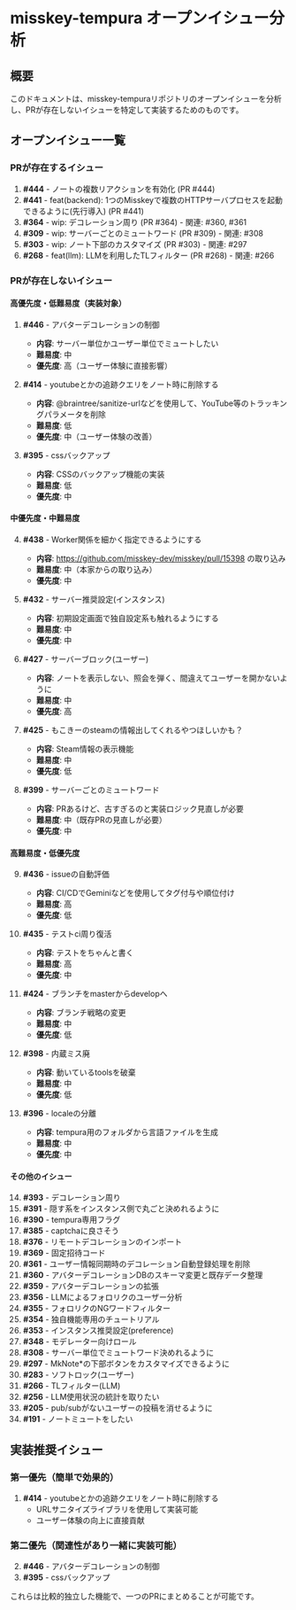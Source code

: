 # misskey-tempura オープンイシュー分析

## 概要
このドキュメントは、misskey-tempuraリポジトリのオープンイシューを分析し、PRが存在しないイシューを特定して実装するためのものです。

## オープンイシュー一覧

### PRが存在するイシュー
1. **#444** - ノートの複数リアクションを有効化 (PR #444)
2. **#441** - feat(backend): 1つのMisskeyで複数のHTTPサーバプロセスを起動できるように(先行導入) (PR #441)
3. **#364** - wip: デコレーション周り (PR #364) - 関連: #360, #361
4. **#309** - wip: サーバーごとのミュートワード (PR #309) - 関連: #308
5. **#303** - wip: ノート下部のカスタマイズ (PR #303) - 関連: #297
6. **#268** - feat(llm): LLMを利用したTLフィルター (PR #268) - 関連: #266

### PRが存在しないイシュー

#### 高優先度・低難易度（実装対象）
1. **#446** - アバターデコレーションの制御
   - **内容**: サーバー単位かユーザー単位でミュートしたい
   - **難易度**: 中
   - **優先度**: 高（ユーザー体験に直接影響）

2. **#414** - youtubeとかの追跡クエリをノート時に削除する
   - **内容**: @braintree/sanitize-urlなどを使用して、YouTube等のトラッキングパラメータを削除
   - **難易度**: 低
   - **優先度**: 中（ユーザー体験の改善）

3. **#395** - cssバックアップ
   - **内容**: CSSのバックアップ機能の実装
   - **難易度**: 低
   - **優先度**: 中

#### 中優先度・中難易度
4. **#438** - Worker関係を細かく指定できるようにする
   - **内容**: https://github.com/misskey-dev/misskey/pull/15398 の取り込み
   - **難易度**: 中（本家からの取り込み）
   - **優先度**: 中

5. **#432** - サーバー推奨設定(インスタンス)
   - **内容**: 初期設定画面で独自設定系も触れるようにする
   - **難易度**: 中
   - **優先度**: 中

6. **#427** - サーバーブロック(ユーザー)
   - **内容**: ノートを表示しない、照会を弾く、間違えてユーザーを開かないように
   - **難易度**: 中
   - **優先度**: 高

7. **#425** - もこきーのsteamの情報出してくれるやつほしいかも？
   - **内容**: Steam情報の表示機能
   - **難易度**: 中
   - **優先度**: 低

8. **#399** - サーバーごとのミュートワード
   - **内容**: PRあるけど、古すぎるのと実装ロジック見直しが必要
   - **難易度**: 中（既存PRの見直しが必要）
   - **優先度**: 中

#### 高難易度・低優先度
9. **#436** - issueの自動評価
   - **内容**: CI/CDでGeminiなどを使用してタグ付与や順位付け
   - **難易度**: 高
   - **優先度**: 低

10. **#435** - テストci周り復活
    - **内容**: テストをちゃんと書く
    - **難易度**: 高
    - **優先度**: 中

11. **#424** - ブランチをmasterからdevelopへ
    - **内容**: ブランチ戦略の変更
    - **難易度**: 中
    - **優先度**: 低

12. **#398** - 内蔵ミス廃
    - **内容**: 動いているtoolsを破棄
    - **難易度**: 中
    - **優先度**: 低

13. **#396** - localeの分離
    - **内容**: tempura用のフォルダから言語ファイルを生成
    - **難易度**: 中
    - **優先度**: 中

#### その他のイシュー
14. **#393** - デコレーション周り
15. **#391** - 隠す系をインスタンス側で丸ごと決めれるように
16. **#390** - tempura専用フラグ
17. **#385** - captchaに良さそう
18. **#376** - リモートデコレーションのインポート
19. **#369** - 固定招待コード
20. **#361** - ユーザー情報同期時のデコレーション自動登録処理を削除
21. **#360** - アバターデコレーションDBのスキーマ変更と既存データ整理
22. **#359** - アバターデコレーションの拡張
23. **#356** - LLMによるフォロリクのユーザー分析
24. **#355** - フォロリクのNGワードフィルター
25. **#354** - 独自機能専用のチュートリアル
26. **#353** - インスタンス推奨設定(preference)
27. **#348** - モデレーター向けロール
28. **#308** - サーバー単位でミュートワード決めれるように
29. **#297** - MkNote*の下部ボタンをカスタマイズできるように
30. **#283** - ソフトロック(ユーザー)
31. **#266** - TLフィルター(LLM)
32. **#256** - LLM使用状況の統計を取りたい
33. **#205** - pub/subがないユーザーの投稿を消せるように
34. **#191** - ノートミュートをしたい

## 実装推奨イシュー

### 第一優先（簡単で効果的）
1. **#414** - youtubeとかの追跡クエリをノート時に削除する
   - URLサニタイズライブラリを使用して実装可能
   - ユーザー体験の向上に直接貢献

### 第二優先（関連性があり一緒に実装可能）
2. **#446** - アバターデコレーションの制御
3. **#395** - cssバックアップ

これらは比較的独立した機能で、一つのPRにまとめることが可能です。